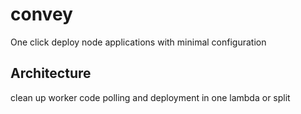 # convey

One click deploy node applications with minimal configuration

## Architecture

clean up worker code 
polling and deployment in one lambda or split